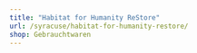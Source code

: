 ```yaml
---
title: "Habitat for Humanity ReStore"
url: /syracuse/habitat-for-humanity-restore/
shop: Gebrauchtwaren
---
```

